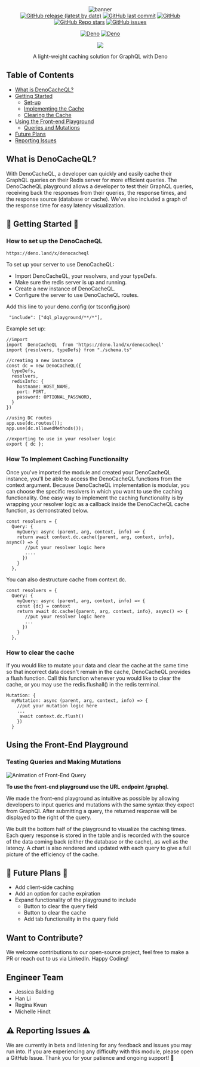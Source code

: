 <!--
Resource for markdown formatting
https://docs.github.com/en/get-started/writing-on-github/getting-started-with-writing-and-formatting-on-github/basic-writing-and-formatting-syntax
-->

<div align = 'center'>
<img src = "https://github.com/oslabs-beta/DenoGraphQL/blob/main/assets/readme/DQL%20cover%20photo%20readme(600%20%C3%97%20275%20px)%20for%20readme.png?raw=true" alt = "banner" />


<div id='badges'>
<a href = "https://deno.land/x/denocacheql"><img alt="GitHub release (latest by date)" src="https://img.shields.io/github/v/release/oslabs-beta/DenoCacheQL"/></a>
<a href ="https://github.com/oslabs-beta/DenoCacheQL"><img alt="GitHub last commit" src="https://img.shields.io/github/last-commit/oslabs-beta/DenoCacheQL"/></a>
<a href = "https://github.com/oslabs-beta/DenoCacheQL"><img alt="GitHub" src="https://img.shields.io/github/license/oslabs-beta/DenoCacheQL"/>
</a>
<a href = "https://github.com/oslabs-beta/DenoCacheQL"><img alt="GitHub Repo stars" src="https://img.shields.io/github/stars/oslabs-beta/DenoCacheQL"/></a>
<a href = "https://github.com/oslabs-beta/DenoCacheQL/issues"><img alt="GitHub issues" src="https://img.shields.io/github/issues/oslabs-beta/DenoCacheQL"/></a>

<a href = "https://deno.land/x/denocacheql"><img alt = "Deno" src="https://shield.deno.dev/x/denocacheql"/></a>
<a href = "https://deno.land/x/denocacheql"><img alt = "Deno" src="https://shield.deno.dev/deno/denocacheql"/></a>

<a href ="https://www.linkedin.com/company/denocacheql-open-source/"><img src = 'https://img.shields.io/badge/LinkedIn-blue'/></a>

<p>A light-weight caching solution for GraphQL with Deno</p>
</div>
</div>

## Table of Contents
- [What is DenoCacheQL?](#about)
- [Getting Started](#getting-started)
  - [Set-up](#set-up)
  - [Implementing the Cache](#implementing)
  - [Clearing the Cache](#clearing-the-cache)
- [Using the Front-end Playground](#using-the-front-end-playground)
  - [Queries and Mutations](#queries-and-mutations)
- [Future Plans](#future-plans)
- [Reporting Issues](#reporting-issues)

## <a name = "about"></a> What is DenoCacheQL?

  With DenoCacheQL, a developer can quickly and easily cache their GraphQL queries on their Redis server for more efficient queries. The DenoCacheQL playground allows a developer to test their GraphQL queries, receiving back the responses from their queries, the response times, and the response source (database or cache).  We've also included a graph of the response time for easy latency visualization.

## <a name = "getting-started"></a>📖 Getting Started 📖
  ### <a name = "set-up"></a>How to set up the DenoCacheQL 
```
https://deno.land/x/denocacheql
```

  To set up your server to use DenoCacheQL: 
  - Import DenoCacheQL, your resolvers, and your typeDefs.
  - Make sure the redis server is up and running.
  - Create a new instance of DenoCacheQL.
  - Configure the server to use DenoCacheQL routes.

  Add this line to your deno.config (or tsconfig.json)
  ```
   "include": ["dql_playground/**/*"],
  ```
  Example set up:

```
//import 
import  DenoCacheQL  from 'https://deno.land/x/denocacheql'
import {resolvers, typeDefs} from "./schema.ts" 

//creating a new instance
const dc = new DenoCacheQL({
  typeDefs,
  resolvers, 
  redisInfo: {
    hostname: HOST_NAME,
    port: PORT,
    password: OPTIONAL_PASSWORD,
  }
})

//using DC routes
app.use(dc.routes());
app.use(dc.allowedMethods());

//exporting to use in your resolver logic
export { dc };
```

  ### <a name = "implementing"></a>How To Implement Caching Functionailty

  Once you've imported the module and created your DenoCacheQL instance, you'll be able to access the DenoCacheQL functions from the context argument.  Because DenoCacheQL implementation is modular, you can choose the specific resolvers in which you want to use the caching functionality.  One easy way to implement the caching functionality is by wrapping your resolver logic as a callback inside the DenoCacheQL cache function, as demonstrated below.
 
```
const resolvers = {
  Query: {
    myQuery: async (parent, arg, context, info) => {
    return await context.dc.cache({parent, arg, context, info}, async() => {
       //put your resolver logic here
       ....
      })
    }
  },
```

  You can also destructure cache from context.dc.

```
const resolvers = {
  Query: {
    myQuery: async (parent, arg, context, info) => {
    const {dc} = context 
    return await dc.cache({parent, arg, context, info}, async() => {
       //put your resolver logic here
       ...
      })
    }
  },
  ```
  ### <a name = "clearing-the-cache"></a>How to clear the cache

  If you would like to mutate your data and clear the cache at the same time so that incorrect data doesn't remain in the cache, DenoCacheQL provides a flush function. Call this function whenever you would like to clear the cache, or you may use the redis.flushall() in the redis terminal. 

```
Mutation: {
  myMutation: async (parent, arg, context, info) => {
    //put your mutation logic here
    ...
     await context.dc.flush()
    })
  }
```

## <a name = "using-the-front-end-playground"></a>Using the Front-End Playground
  ### <a name = "queries-and-mutations"></a>Testing Queries and Making Mutations 

![Animation of Front-End Query](./assets/readme/DQL%20readme%20demo%20(940%20%C3%97%20760%20px).gif)


  **To use the front-end playground use the URL endpoint /graphql.**

  We made the front-end playground as intuitive as possible by allowing developers to input queries and mutations with the same syntax they expect from GraphQl. After submitting a query, the returned response will be displayed to the right of the query. 

  We built the bottom half of the playground to visualize the caching times. Each query response is stored in the table and is recorded with the source of the data coming back (either the database or the cache), as well as the latency. A chart is also rendered and updated with each query to give a full picture of the efficiency of the cache. 

## <a name = "future-plans"></a>🔮 Future Plans 🔮

  - Add client-side caching
  - Add an option for cache expiration
  - Expand functionality of the playground to include
    - Button to clear the query field
    - Button to clear the cache
    - Add tab functionality in the query field

## Want to Contribute? 
  We welcome contributions to our open-source project, feel free to make a PR or reach out to us via LinkedIn. Happy Coding!

## Engineer Team
- Jessica Balding <a href="https://www.linkedin.com/in/jessica-balding/"><img src = "https://img.shields.io/badge/LinkedIn-0077B5?style=for-the-badge&logo=linkedin&logoColor=white" height="15" align="center"/></a> </a>
- Han Li <a href="https://www.linkedin.com/in/zihan-han-li/"><img src = "https://img.shields.io/badge/LinkedIn-0077B5?style=for-the-badge&logo=linkedin&logoColor=white" height="15" align="center"/></a> 
- Regina Kwan <a href= "https://www.linkedin.com/in/reginakwan/"><img src = "https://img.shields.io/badge/LinkedIn-0077B5?style=for-the-badge&logo=linkedin&logoColor=white" height="15" align="center"/></a>
- Michelle Hindt <a href="https://www.linkedin.com/in/michelle-hindt/"><img src = "https://img.shields.io/badge/LinkedIn-0077B5?style=for-the-badge&logo=linkedin&logoColor=white" height="15" align="center"/></a>



## <a name = "reporting-issues"></a>⚠️ Reporting Issues ⚠️
  We are currently in beta and listening for any feedback and issues you may run into. If you are experiencing any difficulty with this module, please open a GitHub Issue. Thank you for your patience and ongoing support! 🙏
